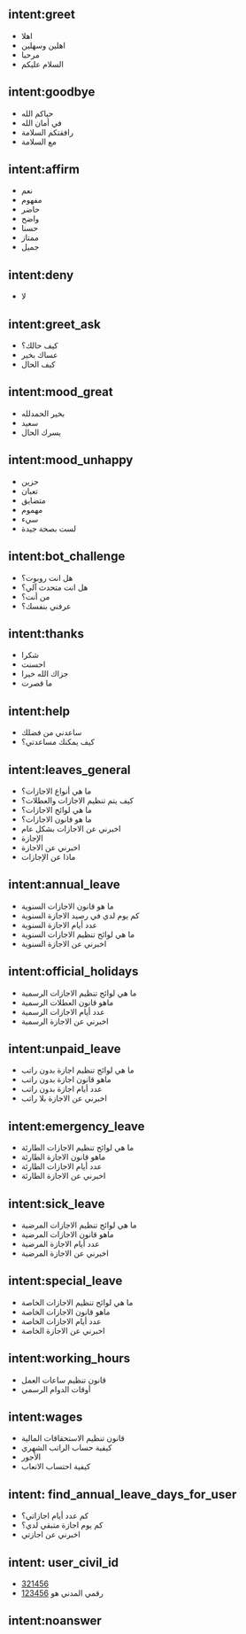 ## intent:greet
- اهلا
- اهلين وسهلين
- مرحبا
- السلام عليكم

## intent:goodbye
- حياكم الله
- في أمان الله
- رافقتكم السلامة
- مع السلامة

## intent:affirm
- نعم
- مفهوم
- حاضر
- واضح
- حسنا
- ممتاز
- جميل

## intent:deny
- لا

## intent:greet_ask
- كيف حالك؟
- عساك بخير
- كيف الحال

## intent:mood_great
- بخير الحمدلله
- سعيد
- يسرك الحال

## intent:mood_unhappy
- حزين
- تعبان
- متضايق
- مهموم
- سيء
- لست بصحة جيدة

## intent:bot_challenge
- هل انت روبوت؟
- هل انت متحدث آلي؟
- من أنت؟
- عرفني بنفسك؟

## intent:thanks
- شكرا
- احسنت
- جزاك الله خيرا
- ما قصرت

## intent:help
- ساعدني من فضلك
- كيف يمكنك مساعدتي؟

## intent:leaves_general
- ما هي أنواع الاجازات؟
- كيف يتم تنظيم الاجازات والعطلات؟
- ما هي لوائح الاجازات؟
- ما هو قانون الاجازات؟
- اخبرني عن الاجازات بشكل عام
- اﻹجازة
- اخبرني عن الاجازة
- ماذا عن اﻹجازات

## intent:annual_leave
- ما هو قانون الاجازات السنوية
- كم يوم لدي في رصيد الاجازة السنوية
- عدد أيام الاجازة السنوية
- ما هي لوائح تنظيم الاجازات السنوية
- اخبرني عن الاجازة السنوية

## intent:official_holidays
- ما هي لوائح تنظيم الاجازات الرسمية
- ماهو قانون العطلات الرسمية
- عدد أيام الاجازات الرسمية
- اخبرني عن الاجازة الرسمية

## intent:unpaid_leave
- ما هي لوائح تنظيم اجازة بدون راتب
- ماهو قانون اجازة بدون راتب
- عدد أيام اجازة بدون راتب
- اخبرني عن الاجازة بلا راتب

## intent:emergency_leave
- ما هي لوائح تنظيم الاجازات الطارئة
- ماهو قانون الاجازة الطارئة
- عدد أيام الاجازات الطارئة
- اخبرني عن الاجازة الطارئة

## intent:sick_leave
- ما هي لوائح تنظيم الاجازات المرضية
- ماهو قانون الاجازات المرضية
- عدد أيام الاجازة المرضية
- اخبرني عن الاجازة المرضية

## intent:special_leave
- ما هي لوائح تنظيم الاجازات الخاصة
- ماهو قانون الاجازات الخاصة
- عدد أيام الاجازات الخاصة
- اخبرني عن الاجازة الخاصة

## intent:working_hours
- قانون تنظيم ساعات العمل
- أوقات الدوام الرسمي

## intent:wages
- قانون تنظيم الاستحقاقات المالية
- كيفية حساب الراتب الشهري
- اﻷجور
- كيفية احتساب الاتعاب

## intent: find_annual_leave_days_for_user
 - كم عدد أيام اجازاتي؟
 - كم يوم اجازة متبقي لدي؟
 - اخبرني عن اجازتي

## intent: user_civil_id
- [321456](id)
- [123456](id) رقمي المدني هو

## intent:noanswer
